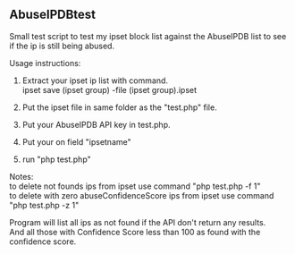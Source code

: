 ## AbuseIPDBtest

Small test script to test my ipset block list against the AbuseIPDB list to see if the ip is still being abused.

Usage instructions:  
1. Extract your ipset ip list with command.  
ipset save (ipset group) -file (ipset group).ipset
  
2. Put the ipset file in same folder as the "test.php" file.

3. Put your AbuseIPDB API key in test.php.

4. Put your <ipset group> on field "ipsetname"

5. run "php test.php"

Notes:  
to delete not founds ips from ipset use command "php test.php -f 1"  
to delete with zero abuseConfidenceScore ips from ipset use command "php test.php -z 1"

Program will list all ips as not found if the API don't return any results.  
And all those with Confidence Score less than 100 as found with the confidence score.
